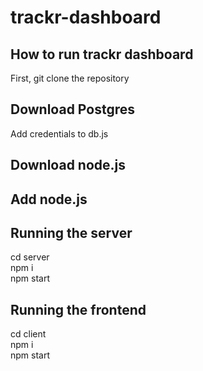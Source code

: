 # trackr-dashboard

## How to run trackr dashboard

First, git clone the repository

## Download Postgres

Add credentials to db.js 

## Download node.js



## Add node.js

## Running the server
 cd server \
 npm i \
 npm start 

## Running the frontend
 cd client \
 npm i \
 npm start 
